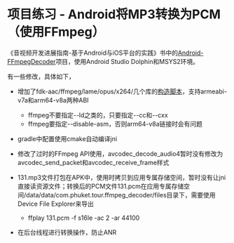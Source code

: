 # 项目练习 - Android将MP3转换为PCM（使用FFmpeg）

《音视频开发进展指南-基于Android与iOS平台的实践》书中的[Android-FFmpegDecoder](https://github.com/zhanxiaokai/Android-FFmpegDecoder)项目，使用Android Studio Dolphin和MSYS2环境。

有一些修改，具体如下，

- 增加了fdk-aac/ffmpeg/lame/opus/x264/几个库的[构造脚本](./app/src/main/jni/3rdparty/buildscripts/)，支持armeabi-v7a和arm64-v8a两种ABI
  - ffmpeg不要指定--ld之类的，只要指定--cc和--cxx
  - ffmpeg要指定--disable-asm，否则arm64-v8a链接时会有问题

- gradle中配置使用cmake自动编译jni

- 修改了过时的FFmpeg API使用，avcodec_decode_audio4暂时没有修改为avcodec_send_packet和avcodec_receive_frame样式

- 131.mp3文件打包在APK中，使用时拷贝到应用专属存储空间，暂时没有让jni直接读资源文件；转换后的PCM文件131.pcm在应用专属存储空间/data/data/com.phuket.tour.ffmpeg_decoder/files目录下，需要使用Device File Explorer来导出
  - ffplay 131.pcm -f s16le -ac 2 -ar 44100

- 在后台线程进行转换操作，防止ANR
